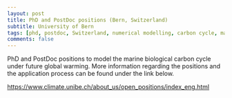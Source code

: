 ```yaml
---
layout: post
title: PhD and PostDoc positions (Bern, Switzerland)
subtitle: University of Bern
tags: [phd, postdoc, Switzerland, numerical modelling, carbon cycle, marine biology, biogeochemistry]
comments: false
---
```


PhD and PostDoc positions to model the marine biological carbon cycle under future global warming. More information regarding the positions and the application process can be found under the link below. 

<https://www.climate.unibe.ch/about_us/open_positions/index_eng.html>
